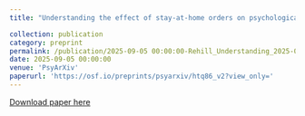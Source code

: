 ```yaml
---
title: "Understanding the effect of stay-at-home orders on psychological distress during the COVID-19 pandemic: Evidence from a longitudinal study in Australia"

collection: publication
category: preprint
permalink: /publication/2025-09-05 00:00:00-Rehill_Understanding_2025-09-05
date: 2025-09-05 00:00:00
venue: 'PsyArXiv'
paperurl: 'https://osf.io/preprints/psyarxiv/htq86_v2?view_only='
---
```

[Download paper here](https://osf.io/preprints/psyarxiv/htq86_v2?view_only=)
